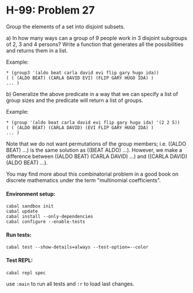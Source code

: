 # H-99: Problem 27

Group the elements of a set into disjoint subsets.

a) In how many ways can a group of 9 people work in 3 disjoint subgroups of 2, 3 and 4 persons? Write a function that generates all the possibilities and returns them in a list.

Example:
```
* (group3 '(aldo beat carla david evi flip gary hugo ida))
( ( (ALDO BEAT) (CARLA DAVID EVI) (FLIP GARY HUGO IDA) )
... )
````

b) Generalize the above predicate in a way that we can specify a list of group sizes and the predicate will return a list of groups.

Example:
```
* (group '(aldo beat carla david evi flip gary hugo ida) '(2 2 5))
( ( (ALDO BEAT) (CARLA DAVID) (EVI FLIP GARY HUGO IDA) )
... )
```
Note that we do not want permutations of the group members; i.e. ((ALDO BEAT) ...) is the same solution as ((BEAT ALDO) ...). However, we make a difference between ((ALDO BEAT) (CARLA DAVID) ...) and ((CARLA DAVID) (ALDO BEAT) ...).

You may find more about this combinatorial problem in a good book on discrete mathematics under the term "multinomial coefficients".

#### Environment setup:
```
cabal sandbox init
cabal update
cabal install --only-dependencies
cabal configure --enable-tests
```

#### Run tests:
```
cabal test --show-details=always --test-option=--color
```

#### Test REPL:
```
cabal repl spec
```
use `:main` to run all tests and `:r` to load last changes.
